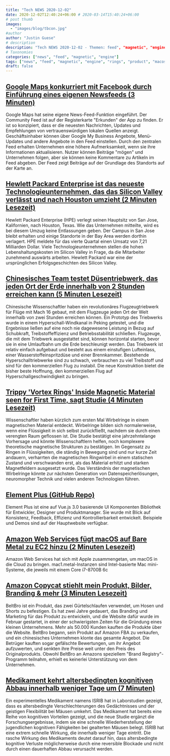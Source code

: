 ```yaml
---
title: "Tech NEWS 2020-12-02"
date: 2020-12-02T12:40:24+06:00 # 2020-03-14T15:40:24+06:00
# post thumb
images:
  - "images/blog/tbcon.jpg"
#author
author: "Justin Guese"
# description
description: "Tech NEWS 2020-12-02 - Themen: feed", "magnetic", "engine"
# Taxonomies
categories: ["news", "feed", "magnetic", "engine"]
tags: ["news", "feed", "magnetic", "engine", "rings", "product", "macos"]
draft: false
---
```


## [Google Maps konkurriert mit Facebook durch Einführung eines eigenen Newsfeeds (3 Minuten)](https://techcrunch.com/2020/12/01/google-maps-takes-on-facebook-with-its-own-news-feed//1/010001762323eb4b-3177f2f9-8f69-4aae-be1d-4f28e24f27cf-000000/wvNpkx2oRggkSqzpWFWSjKuMnVlRH1kHlV1FIDp25Ng=169)

 Google Maps hat seine eigene News-Feed-Funktion eingeführt. Der Community Feed ist auf der Registerkarte "Erkunden" der App zu finden. Er ist so konzipiert, dass er die neuesten Nachrichten, Updates und Empfehlungen von vertrauenswürdigen lokalen Quellen anzeigt. Geschäftsinhaber können über Google My Business Angebote, Menü-Updates und andere Angebote in den Feed einstellen. Durch den zentralen Feed erhalten Unternehmen eine höhere Aufmerksamkeit, wenn sie ihre Informationen aktualisieren. Nutzer können Beiträge "mögen" und Unternehmen folgen, aber sie können keine Kommentare zu Artikeln im Feed abgeben. Der Feed zeigt Beiträge auf der Grundlage des Standorts auf der Karte an.

## [Hewlett Packard Enterprise ist das neueste Technologieunternehmen, das das Silicon Valley verlässt und nach Houston umzieht (2 Minuten Lesezeit)](https://www.cnbc.com/2020/12/01/hpe-is-relocating-headquarters-to-houston-from-california.html/1/010001762323eb4b-3177f2f9-8f69-4aae-be1d-4f28e24f27cf-000000/NsV5nUx8n7DnESvoT9WdKsBrUEavWQhoMN2ru3ysDKQ=169)

 Hewlett Packard Enterprise (HPE) verlegt seinen Hauptsitz von San Jose, Kalifornien, nach Houston, Texas. Wie das Unternehmen mitteilte, wird es bei diesem Umzug keine Entlassungen geben. Der Campus in San Jose bleibt erhalten und einige Standorte in der Bay Area werden dorthin verlagert. HPE meldete für das vierte Quartal einen Umsatz von 7,21 Milliarden Dollar. Viele Technologieunternehmen stellen die hohen Lebenshaltungskosten im Silicon Valley in Frage, da die Mitarbeiter zunehmend auswärts arbeiten. Hewlett Packard war eine der ursprünglichen Erfolgsgeschichten des Silicon Valley.

## [Chinesisches Team testet Düsentriebwerk, das jeden Ort der Erde innerhalb von 2 Stunden erreichen kann (5 Minuten Lesezeit)](https://www.scmp.com/news/china/science/article/3111985/chinese-team-test-jet-engine-able-reach-anywhere-earth-within-2/1/010001762323eb4b-3177f2f9-8f69-4aae-be1d-4f28e24f27cf-000000/H5hk8JYNTMc-4mwYrI2O-0zBsPaQmy3pTYko2rOpLns=169)

 Chinesische Wissenschaftler haben ein revolutionäres Flugzeugtriebwerk für Flüge mit Mach 16 gebaut, mit dem Flugzeuge jeden Ort der Welt innerhalb von zwei Stunden erreichen können. Ein Prototyp des Triebwerks wurde in einem Hyperschall-Windkanal in Peking getestet, und die Ergebnisse ließen auf eine noch nie dagewesene Leistung in Bezug auf Schubkraft, Treibstoffeffizienz und Betriebsstabilität schließen. Flugzeuge, die mit dem Triebwerk ausgestattet sind, können horizontal starten, bevor sie in eine Umlaufbahn um die Erde beschleunigt werden. Das Triebwerk ist relativ einfach aufgebaut und besteht aus einem einstufigen Lufteinlass, einer Wasserstoffeinspritzdüse und einer Brennkammer. Bestehende Hyperschalltriebwerke sind zu schwach, verbrauchen zu viel Treibstoff und sind für den kommerziellen Flug zu instabil. Die neue Konstruktion bietet die bisher beste Hoffnung, den kommerziellen Flug auf Hyperschallgeschwindigkeit zu bringen.

## [Trippy 'Vortex Rings' Inside Magnetic Material seen for First Time, sagt Studie (4 Minuten Lesezeit)](https://interestingengineering.com/trippy-vortex-rings-inside-magnetic-material-seen-for-first-time-says-study/1/010001762323eb4b-3177f2f9-8f69-4aae-be1d-4f28e24f27cf-000000/4x-j4FbevwqntiUgY2zn0RswHiQvrFBY25nIXs8T6hE=169)

 Wissenschaftler haben kürzlich zum ersten Mal Wirbelringe in einem magnetischen Material entdeckt. Wirbelringe bilden sich normalerweise, wenn eine Flüssigkeit in sich selbst zurückfließt, nachdem sie durch einen verengten Raum geflossen ist. Die Studie bestätigt eine jahrzehntelange Vorhersage und könnte Wissenschaftlern helfen, noch komplexere theoretische magnetische Strukturen zu bestätigen. Im Gegensatz zu Ringen in Flüssigkeiten, die ständig in Bewegung sind und nur kurze Zeit andauern, verharrten die magnetischen Ringwirbel in einem statischen Zustand und verschwanden erst, als das Material erhitzt und starken Magnetfeldern ausgesetzt wurde. Das Verständnis der magnetischen Wirbelringe könnte zur nächsten Generation von Datenspeicherlösungen, neuromorpher Technik und vielen anderen Technologien führen.

## [Element Plus (GitHub Repo)](https://github.com/element-plus/element-plus/1/010001762323eb4b-3177f2f9-8f69-4aae-be1d-4f28e24f27cf-000000/Pe3XCc5OAZh-zys2HASluY0MrhRIgPSTOwSHjAMghps=169)

 Element Plus ist eine auf Vue.js 3.0 basierende UI Komponenten Bibliothek für Entwickler, Designer und Produktmanager. Sie wurde mit Blick auf Konsistenz, Feedback, Effizienz und Kontrollierbarkeit entwickelt. Beispiele und Demos sind auf der Hauptwebsite verfügbar.

## [Amazon Web Services fügt macOS auf Bare Metal zu EC2 hinzu (2 Minuten Lesezeit)](https://arstechnica.com/gadgets/2020/12/amazon-web-services-adds-macos-on-bare-metal-to-ec2//1/010001762323eb4b-3177f2f9-8f69-4aae-be1d-4f28e24f27cf-000000/GdnOemF9JxqaleZ35D0JNsU3U3fv60ovwtNVRC-KSBc=169)

 Amazon Web Services hat sich mit Apple zusammengetan, um macOS in die Cloud zu bringen. mac1.metal-Instanzen sind Intel-basierte Mac mini-Systeme, die jeweils mit einem Core i7-8700B 6c

## [Amazon Copycat stiehlt mein Produkt, Bilder, Branding & mehr (3 Minuten Lesezeit)](https://travelhead.medium.com/how-amazon-is-allowing-a-chinese-copycat-to-steal-my-product-images-branding-more-844f48e5ff74/1/010001762323eb4b-3177f2f9-8f69-4aae-be1d-4f28e24f27cf-000000/9syT0YhgQkUXakBj-DRS2JYn-DEiDGkThtD9pMYdpLw=169)

 BeltBro ist ein Produkt, das zwei Gürtelschlaufen verwendet, um Hosen und Shorts zu befestigen. Es hat zwei Jahre gedauert, das Branding und Marketing für das Produkt zu entwickeln, und die Website dafür wurde im Februar gestartet, in einer der schwierigsten Zeiten für die Gründung eines kleinen Unternehmens. Mehr als 50.000 Kunden kauften die Produkte über die Website. BeltBro begann, sein Produkt auf Amazon FBA zu verkaufen, und ein chinesisches Unternehmen klonte das gesamte Angebot. Die Betrüger kauften sogar gefälschte Bewertungen, um ihr Angebot aufzuwerten, und senkten ihre Preise weit unter den Preis des Originalprodukts. Obwohl BeltBro an Amazons speziellem "Brand Registry"-Programm teilnahm, erhielt es keinerlei Unterstützung von dem Unternehmen.

## [Medikament kehrt altersbedingten kognitiven Abbau innerhalb weniger Tage um (7 Minuten)](https://medicalxpress.com/news/2020-12-drug-reverses-age-related-cognitive-decline.html/1/010001762323eb4b-3177f2f9-8f69-4aae-be1d-4f28e24f27cf-000000/Ioe9sRWUlngwTV3WccL91s-KzZS3SCxlxFzkk-5DtIM=169)

 Ein experimentelles Medikament namens ISRIB hat in Laborstudien gezeigt, dass es altersbedingte Verschlechterungen des Gedächtnisses und der geistigen Flexibilität bei Mäusen umkehrt. Das Medikament hat bereits eine Reihe von kognitiven Vorteilen gezeigt, und die neue Studie ergänzt die Forschungsergebnisse, indem sie eine schnelle Wiederherstellung der jugendlichen kognitiven Fähigkeiten bei gealterten Mäusen belegt. ISRIB hat eine extrem schnelle Wirkung, die innerhalb weniger Tage eintritt. Die rasche Wirkung des Medikaments deutet darauf hin, dass altersbedingte kognitive Verluste möglicherweise durch eine reversible Blockade und nicht durch einen dauerhaften Abbau verursacht werden.


